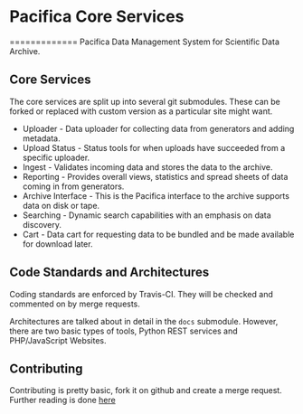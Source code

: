 # Pacifica Core Services
=============
Pacifica Data Management System for Scientific Data Archive.

## Core Services

The core services are split up into several git submodules. These can
be forked or replaced with custom version as a particular site might
want.

 - Uploader - Data uploader for collecting data from generators and
   adding metadata.
 - Upload Status - Status tools for when uploads have succeeded from
   a specific uploader.
 - Ingest - Validates incoming data and stores the data to the
   archive.
 - Reporting - Provides overall views, statistics and spread sheets
   of data coming in from generators.
 - Archive Interface - This is the Pacifica interface to the archive
   supports data on disk or tape.
 - Searching - Dynamic search capabilities with an emphasis on data
   discovery.
 - Cart - Data cart for requesting data to be bundled and be made
   available for download later.

## Code Standards and Architectures

Coding standards are enforced by Travis-CI. They will be checked and
commented on by merge requests.

Architectures are talked about in detail in the ```docs``` submodule.
However, there are two basic types of tools, Python REST services and
PHP/JavaScript Websites.

## Contributing

Contributing is pretty basic, fork it on github and create a merge
request. Further reading is done [here](https://help.github.com/articles/using-pull-requests/)
